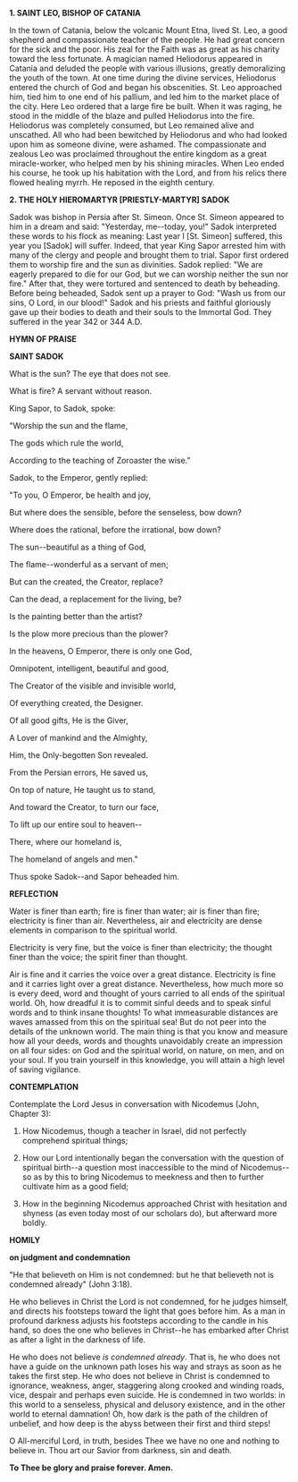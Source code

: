 
**1. SAINT LEO, BISHOP OF CATANIA**

In the town of Catania, below the volcanic Mount Etna, lived St. Leo, a good shepherd and compassionate teacher of the people. He had great concern for the sick and the poor. His zeal for the Faith was as great as his charity toward the less fortunate. A magician named Heliodorus appeared in Catania and deluded the people with various illusions, greatly demoralizing the youth of the town. At one time during the divine services, Heliodorus entered the church of God and began his obscenities. St. Leo approached him, tied him to one end of his pallium, and led him to the market place of the city. Here Leo ordered that a large fire be built. When it was raging, he stood in the middle of the blaze and pulled Heliodorus into the fire. Heliodorus was completely consumed, but Leo remained alive and unscathed. All who had been bewitched by Heliodorus and who had looked upon him as someone divine, were ashamed. The compassionate and zealous Leo was proclaimed throughout the entire kingdom as a great miracle-worker, who helped men by his shining miracles. When Leo ended his course, he took up his habitation with the Lord, and from his relics there flowed healing myrrh. He reposed in the eighth century.

**2. THE HOLY HIEROMARTYR [PRIESTLY-MARTYR] SADOK**

Sadok was bishop in Persia after St. Simeon. Once St. Simeon appeared to him in a dream and said: "Yesterday, me--today, you!" Sadok interpreted these words to his flock as meaning: Last year I [St. Simeon] suffered, this year you [Sadok] will suffer. Indeed, that year King Sapor arrested him with many of the clergy and people and brought them to trial. Sapor first ordered them to worship fire and the sun as divinities. Sadok replied: "We are eagerly prepared to die for our God, but we can worship neither the sun nor fire." After that, they were tortured and sentenced to death by beheading. Before being beheaded, Sadok sent up a prayer to God: "Wash us from our sins, O Lord, in our blood!" Sadok and his priests and faithful gloriously gave up their bodies to death and their souls to the Immortal God. They suffered in the year 342 or 344 A.D.



**HYMN OF PRAISE**

**SAINT SADOK**

What is the sun? The eye that does not see.

What is fire? A servant without reason.

King Sapor, to Sadok, spoke:

"Worship the sun and the flame,

The gods which rule the world,

According to the teaching of Zoroaster the wise."

Sadok, to the Emperor, gently replied:

"To you, O Emperor, be health and joy,

But where does the sensible, before the senseless, bow down?

Where does the rational, before the irrational, bow down?

The sun--beautiful as a thing of God,

The flame--wonderful as a servant of men;

But can the created, the Creator, replace?

Can the dead, a replacement for the living, be?

Is the painting better than the artist?

Is the plow more precious than the plower?

In the heavens, O Emperor, there is only one God,

Omnipotent, intelligent, beautiful and good,

The Creator of the visible and invisible world,

Of everything created, the Designer.

Of all good gifts, He is the Giver,

A Lover of mankind and the Almighty,

Him, the Only-begotten Son revealed.

From the Persian errors, He saved us,

On top of nature, He taught us to stand,

And toward the Creator, to turn our face,

To lift up our entire soul to heaven--

There, where our homeland is,

The homeland of angels and men."

Thus spoke Sadok--and Sapor beheaded him.


**REFLECTION**

Water is finer than earth; fire is finer than water; air is finer than fire; electricity is finer than air. Nevertheless, air and electricity are dense elements in comparison to the spiritual world.

Electricity is very fine, but the voice is finer than electricity; the thought finer than the voice; the spirit finer than thought.

Air is fine and it carries the voice over a great distance. Electricity is fine and it carries light over a great distance. Nevertheless, how much more so is every deed, word and thought of yours carried to all ends of the spiritual world. Oh, how dreadful it is to commit sinful deeds and to speak sinful words and to think insane thoughts! To what immeasurable distances are waves amassed from this on the spiritual sea! But do not peer into the details of the unknown world. The main thing is that you know and measure how all your deeds, words and thoughts unavoidably create an impression on all four sides: on God and the spiritual world, on nature, on men, and on your soul. If you train yourself in this knowledge, you will attain a high level of saving vigilance.



**CONTEMPLATION**

Contemplate the Lord Jesus in conversation with Nicodemus (John, Chapter 3):

1.  How Nicodemus, though a teacher in Israel, did not perfectly comprehend spiritual things;

1.  How our Lord intentionally began the conversation with the question of spiritual birth--a question most inaccessible to the mind of Nicodemus--so as by this to bring Nicodemus to meekness and then to further cultivate him as a good field;

1.  How in the beginning Nicodemus approached Christ with hesitation and shyness (as even today most of our scholars do), but afterward more boldly.



**HOMILY**

**on judgment and condemnation**

"He that believeth on Him is not condemned: but he that believeth not is condemned already" (John 3:18).

He who believes in Christ the Lord is not condemned, for he judges himself, and directs his footsteps toward the light that goes before him. As a man in profound darkness adjusts his footsteps according to the candle in his hand, so does the one who believes in Christ--he has embarked after Christ as after a light in the darkness of life.

He who does not believe *is condemned already*. That is, he who does not have a guide on the unknown path loses his way and strays as soon as he takes the first step. He who does not believe in Christ is condemned to ignorance, weakness, anger, staggering along crooked and winding roads, vice, despair and perhaps even suicide. He is condemned in two worlds: in this world to a senseless, physical and delusory existence, and in the other world to eternal damnation! Oh, how dark is the path of the children of unbelief, and how deep is the abyss between their first and third steps!

O All-merciful Lord, in truth, besides Thee we have no one and nothing to believe in. Thou art our Savior from darkness, sin and death.

**To Thee be glory and praise forever. Amen.**
